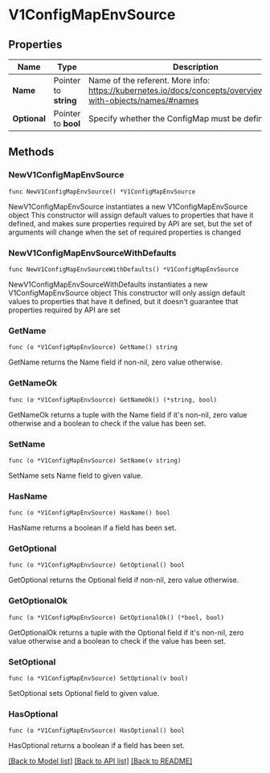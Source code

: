 # V1ConfigMapEnvSource

## Properties

Name | Type | Description | Notes
------------ | ------------- | ------------- | -------------
**Name** | Pointer to **string** | Name of the referent. More info: https://kubernetes.io/docs/concepts/overview/working-with-objects/names/#names | [optional] 
**Optional** | Pointer to **bool** | Specify whether the ConfigMap must be defined | [optional] 

## Methods

### NewV1ConfigMapEnvSource

`func NewV1ConfigMapEnvSource() *V1ConfigMapEnvSource`

NewV1ConfigMapEnvSource instantiates a new V1ConfigMapEnvSource object
This constructor will assign default values to properties that have it defined,
and makes sure properties required by API are set, but the set of arguments
will change when the set of required properties is changed

### NewV1ConfigMapEnvSourceWithDefaults

`func NewV1ConfigMapEnvSourceWithDefaults() *V1ConfigMapEnvSource`

NewV1ConfigMapEnvSourceWithDefaults instantiates a new V1ConfigMapEnvSource object
This constructor will only assign default values to properties that have it defined,
but it doesn't guarantee that properties required by API are set

### GetName

`func (o *V1ConfigMapEnvSource) GetName() string`

GetName returns the Name field if non-nil, zero value otherwise.

### GetNameOk

`func (o *V1ConfigMapEnvSource) GetNameOk() (*string, bool)`

GetNameOk returns a tuple with the Name field if it's non-nil, zero value otherwise
and a boolean to check if the value has been set.

### SetName

`func (o *V1ConfigMapEnvSource) SetName(v string)`

SetName sets Name field to given value.

### HasName

`func (o *V1ConfigMapEnvSource) HasName() bool`

HasName returns a boolean if a field has been set.

### GetOptional

`func (o *V1ConfigMapEnvSource) GetOptional() bool`

GetOptional returns the Optional field if non-nil, zero value otherwise.

### GetOptionalOk

`func (o *V1ConfigMapEnvSource) GetOptionalOk() (*bool, bool)`

GetOptionalOk returns a tuple with the Optional field if it's non-nil, zero value otherwise
and a boolean to check if the value has been set.

### SetOptional

`func (o *V1ConfigMapEnvSource) SetOptional(v bool)`

SetOptional sets Optional field to given value.

### HasOptional

`func (o *V1ConfigMapEnvSource) HasOptional() bool`

HasOptional returns a boolean if a field has been set.


[[Back to Model list]](../README.md#documentation-for-models) [[Back to API list]](../README.md#documentation-for-api-endpoints) [[Back to README]](../README.md)


